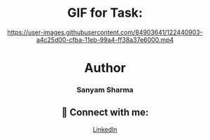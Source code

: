 <div align="center">
 
# GIF for Task:




https://user-images.githubusercontent.com/84903641/122440903-a4c25d00-cfba-11eb-99a4-ff38a37e6000.mp4

 
# Author

<h3>Sanyam Sharma</h3>
 
 ## 🚀 Connect with me:

 <a href = "https://www.linkedin.com/in/sanyam-sharma-4919b9205/">LinkedIn</a>

</div>
